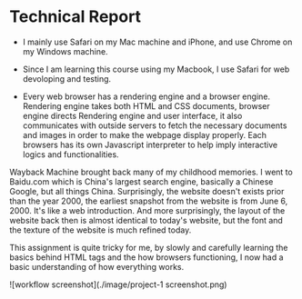 # Technical Report

- I mainly use Safari on my Mac machine and iPhone, and use Chrome on my Windows machine.

- Since I am learning this course using my Macbook, I use Safari for web devoloping and testing.

- Every web browser has a rendering engine and a browser engine. Rendering engine takes both HTML and CSS documents, browser engine directs Rendering engine and user interface, it also communicates with outside servers to fetch the necessary documents and images in order to make the webpage display properly. Each browsers has its own Javascript interpreter to help imply interactive logics and functionalities.

Wayback Machine brought back many of my childhood memories. I went to Baidu.com which is China's largest search engine, basically a Chinese Google, but all things China. Surprisingly, the website doesn't exists prior than the year 2000, the earliest snapshot from the website is from June 6, 2000. It's like a web introduction. And more surprisingly, the layout of the website back then is almost identical to today's website, but the font and the texture of the website is much refined today.

This assignment is quite tricky for me, by slowly and carefully learning the basics behind HTML tags and the how browsers functioning, I now had a basic understanding of how everything works.

![workflow screenshot](./image/project-1 screenshot.png)
